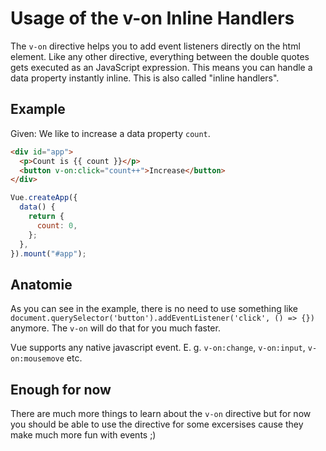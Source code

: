 # Usage of the v-on Inline Handlers

The `v-on` directive helps you to add event listeners directly on the html element. Like any other directive, everything between the double quotes gets executed as an JavaScript expression. This means you can handle a data property instantly inline. This is also called "inline handlers".

## Example

Given: We like to increase a data property `count`.

```html
<div id="app">
  <p>Count is {{ count }}</p>
  <button v-on:click="count++">Increase</button>
</div>
```

```js
Vue.createApp({
  data() {
    return {
      count: 0,
    };
  },
}).mount("#app");
```

## Anatomie

As you can see in the example, there is no need to use something like `document.querySelector('button').addEventListener('click', () => {})` anymore. The `v-on` will do that for you much faster.

Vue supports any native javascript event. E. g. `v-on:change`, `v-on:input`, `v-on:mousemove` etc.

## Enough for now

There are much more things to learn about the `v-on` directive but for now you should be able to use the directive for some excersises cause they make much more fun with events ;)
